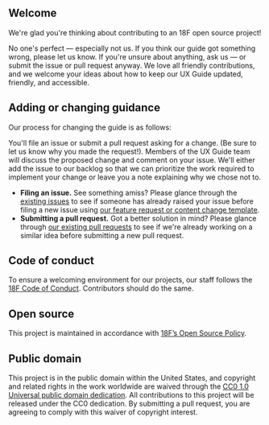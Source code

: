 ## Welcome
We're glad you're thinking about contributing to an 18F open source project! 

No one's perfect — especially not us. If you think our guide got something wrong, please let us know. If you're unsure about anything, ask us — or submit the issue or pull request anyway. We love all friendly contributions, and we welcome your ideas about how to keep our UX Guide updated, friendly, and accessible.

## Adding or changing guidance

Our process for changing the guide is as follows:

You'll file an issue or submit a pull request asking for a change. (Be sure to let us know why you made the request!). Members of the UX Guide team will discuss the proposed change and comment on your issue. We'll either add the issue to our backlog so that we can prioritize the work required to implement your change or leave you a note explaining why we chose not to.

- **Filing an issue.** See something amiss? Please glance through the [existing issues](https://github.com/18f/ux-guide/issues) to see if someone has already raised your issue before filing a new issue using [our feature request or content change template](https://github.com/18F/ux-guide/issues/new?assignees=&labels=&template=feature-request-or-content-change.md&title=).
- **Submitting a pull request.** Got a better solution in mind? Please glance through [our existing pull requests](https://github.com/18f/ux-guide/pulls) to see if we're already working on a similar idea before submitting a new pull request.


## Code of conduct
To ensure a welcoming environment for our projects, our staff follows the [18F Code of Conduct](https://github.com/18F/code-of-conduct/blob/master/code-of-conduct.md). Contributors should do the same.

## Open source
This project is maintained in accordance with [18F’s Open Source Policy]( https://github.com/18f/open-source-policy).

## Public domain
This project is in the public domain within the United States, and copyright and related rights in the work worldwide are waived through the [CC0 1.0 Universal public domain dedication](https://creativecommons.org/publicdomain/zero/1.0/).
All contributions to this project will be released under the CC0 dedication. By submitting a pull request, you are agreeing to comply with this waiver of copyright interest.
